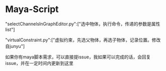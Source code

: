 # Maya-Script  


"selectChannelsInGraphEditor.py":["选中物体，执行命令，传递的参数是属性list"]  

"virtualConstraint.py":["虚拟约束，先选父物体，再选子物体，记录位置。修改自junyu"]  

如果你有maya脚本需求，可以直接提issue，我如果可以完成的话，会回复issue，并在一定时间内更新到这里  

